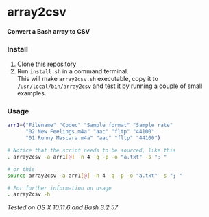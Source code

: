 # array2csv
#### Convert a Bash array to CSV

### Install

1. Clone this repository
2. Run `install.sh` in a command terminal.  
This will make `array2csv.sh` executable, copy it to `/usr/local/bin/array2csv` and test it by running a couple of small examples.


### Usage

```bash
arr1=("Filename" "Codec" "Sample format" "Sample rate" 
      "02 New Feelings.m4a" "aac" "fltp" "44100"
      "01 Runny Mascara.m4a" "aac" "fltp" "44100")

# Notice that the script needs to be sourced, like this
. array2csv -a arr1[@] -n 4 -q -p -o "a.txt" -s "; "

# or this
source array2csv -a arr1[@] -n 4 -q -p -o "a.txt" -s "; "

# For further information on usage
. array2csv -h

```

_Tested on OS X 10.11.6 and Bash 3.2.57_


